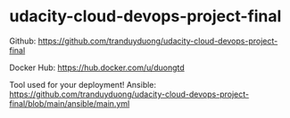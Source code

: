 # udacity-cloud-devops-project-final

Github: https://github.com/tranduyduong/udacity-cloud-devops-project-final 

Docker Hub: https://hub.docker.com/u/duongtd

 Tool used for your deployment! Ansible: https://github.com/tranduyduong/udacity-cloud-devops-project-final/blob/main/ansible/main.yml
